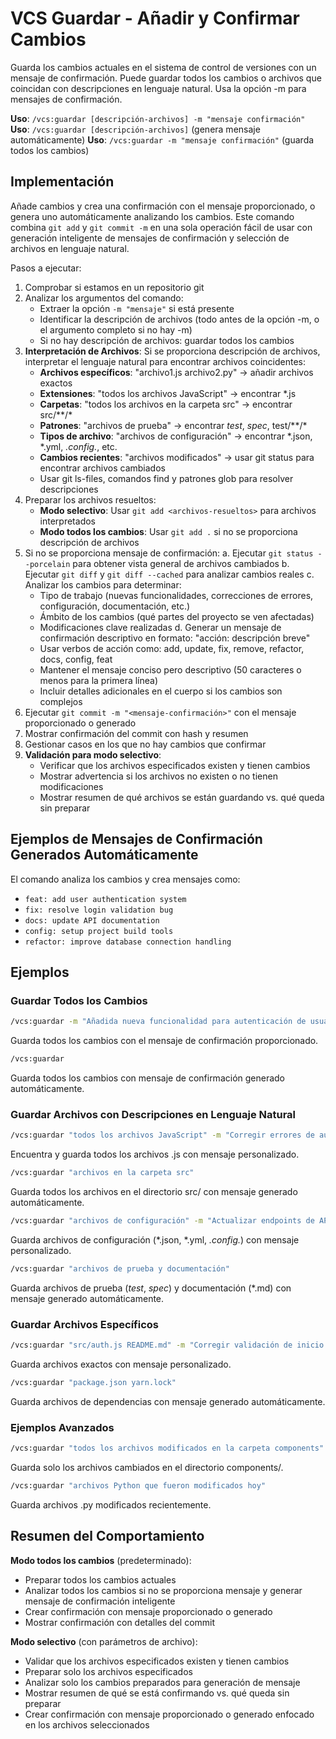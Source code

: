 # VCS Guardar - Añadir y Confirmar Cambios

Guarda los cambios actuales en el sistema de control de versiones con un mensaje de confirmación. Puede guardar todos los cambios o archivos que coincidan con descripciones en lenguaje natural. Usa la opción -m para mensajes de confirmación.

**Uso**: `/vcs:guardar [descripción-archivos] -m "mensaje confirmación"`
**Uso**: `/vcs:guardar [descripción-archivos]` (genera mensaje automáticamente)
**Uso**: `/vcs:guardar -m "mensaje confirmación"` (guarda todos los cambios)

## Implementación

Añade cambios y crea una confirmación con el mensaje proporcionado, o genera uno automáticamente analizando los cambios. Este comando combina `git add` y `git commit -m` en una sola operación fácil de usar con generación inteligente de mensajes de confirmación y selección de archivos en lenguaje natural.

Pasos a ejecutar:
1. Comprobar si estamos en un repositorio git
2. Analizar los argumentos del comando:
   - Extraer la opción `-m "mensaje"` si está presente
   - Identificar la descripción de archivos (todo antes de la opción -m, o el argumento completo si no hay -m)
   - Si no hay descripción de archivos: guardar todos los cambios
3. **Interpretación de Archivos**: Si se proporciona descripción de archivos, interpretar el lenguaje natural para encontrar archivos coincidentes:
   - **Archivos específicos**: "archivo1.js archivo2.py" → añadir archivos exactos
   - **Extensiones**: "todos los archivos JavaScript" → encontrar *.js
   - **Carpetas**: "todos los archivos en la carpeta src" → encontrar src/**/*
   - **Patrones**: "archivos de prueba" → encontrar *test*, *spec*, test/**/*
   - **Tipos de archivo**: "archivos de configuración" → encontrar *.json, *.yml, *.config.*, etc.
   - **Cambios recientes**: "archivos modificados" → usar git status para encontrar archivos cambiados
   - Usar git ls-files, comandos find y patrones glob para resolver descripciones
4. Preparar los archivos resueltos:
   - **Modo selectivo**: Usar `git add <archivos-resueltos>` para archivos interpretados
   - **Modo todos los cambios**: Usar `git add .` si no se proporciona descripción de archivos
4. Si no se proporciona mensaje de confirmación:
   a. Ejecutar `git status --porcelain` para obtener vista general de archivos cambiados
   b. Ejecutar `git diff` y `git diff --cached` para analizar cambios reales
   c. Analizar los cambios para determinar:
      - Tipo de trabajo (nuevas funcionalidades, correcciones de errores, configuración, documentación, etc.)
      - Ámbito de los cambios (qué partes del proyecto se ven afectadas)
      - Modificaciones clave realizadas
   d. Generar un mensaje de confirmación descriptivo en formato: "acción: descripción breve"
      - Usar verbos de acción como: add, update, fix, remove, refactor, docs, config, feat
      - Mantener el mensaje conciso pero descriptivo (50 caracteres o menos para la primera línea)
      - Incluir detalles adicionales en el cuerpo si los cambios son complejos
5. Ejecutar `git commit -m "<mensaje-confirmación>"` con el mensaje proporcionado o generado
6. Mostrar confirmación del commit con hash y resumen
7. Gestionar casos en los que no hay cambios que confirmar
8. **Validación para modo selectivo**:
   - Verificar que los archivos especificados existen y tienen cambios
   - Mostrar advertencia si los archivos no existen o no tienen modificaciones
   - Mostrar resumen de qué archivos se están guardando vs. qué queda sin preparar

## Ejemplos de Mensajes de Confirmación Generados Automáticamente

El comando analiza los cambios y crea mensajes como:
- `feat: add user authentication system`
- `fix: resolve login validation bug`
- `docs: update API documentation`
- `config: setup project build tools`
- `refactor: improve database connection handling`

## Ejemplos

### Guardar Todos los Cambios
```bash
/vcs:guardar -m "Añadida nueva funcionalidad para autenticación de usuarios"
```
Guarda todos los cambios con el mensaje de confirmación proporcionado.

```bash
/vcs:guardar
```
Guarda todos los cambios con mensaje de confirmación generado automáticamente.

### Guardar Archivos con Descripciones en Lenguaje Natural
```bash
/vcs:guardar "todos los archivos JavaScript" -m "Corregir errores de autenticación"
```
Encuentra y guarda todos los archivos .js con mensaje personalizado.

```bash
/vcs:guardar "archivos en la carpeta src"
```
Guarda todos los archivos en el directorio src/ con mensaje generado automáticamente.

```bash
/vcs:guardar "archivos de configuración" -m "Actualizar endpoints de API"
```
Guarda archivos de configuración (*.json, *.yml, *.config.*) con mensaje personalizado.

```bash
/vcs:guardar "archivos de prueba y documentación"
```
Guarda archivos de prueba (*test*, *spec*) y documentación (*.md) con mensaje generado automáticamente.

### Guardar Archivos Específicos
```bash
/vcs:guardar "src/auth.js README.md" -m "Corregir validación de inicio de sesión"
```
Guarda archivos exactos con mensaje personalizado.

```bash
/vcs:guardar "package.json yarn.lock"
```
Guarda archivos de dependencias con mensaje generado automáticamente.

### Ejemplos Avanzados
```bash
/vcs:guardar "todos los archivos modificados en la carpeta components"
```
Guarda solo los archivos cambiados en el directorio components/.

```bash
/vcs:guardar "archivos Python que fueron modificados hoy"
```
Guarda archivos .py modificados recientemente.

## Resumen del Comportamiento

**Modo todos los cambios** (predeterminado):
- Preparar todos los cambios actuales
- Analizar todos los cambios si no se proporciona mensaje y generar mensaje de confirmación inteligente
- Crear confirmación con mensaje proporcionado o generado
- Mostrar confirmación con detalles del commit

**Modo selectivo** (con parámetros de archivo):
- Validar que los archivos especificados existen y tienen cambios
- Preparar solo los archivos especificados
- Analizar solo los cambios preparados para generación de mensaje
- Mostrar resumen de qué se está confirmando vs. qué queda sin preparar
- Crear confirmación con mensaje proporcionado o generado enfocado en los archivos seleccionados